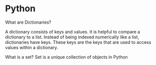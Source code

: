 # Python

What are Dictionaries?

A dictionary consists of keys and values. It is helpful to compare a dictionary to a list. Instead of being indexed numerically like a list, dictionaries have keys. These keys are the keys that are used to access values within a dictionary.

What is a set?
Set is a unique collection of objects in Python
